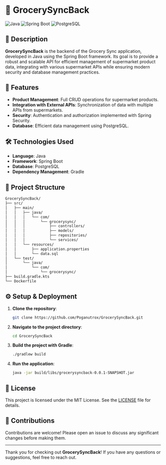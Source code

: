 # 🛒 GrocerySyncBack

![Java](https://img.shields.io/badge/Java-ED8B00?style=for-the-badge&logo=java&logoColor=white)
![Spring Boot](https://img.shields.io/badge/Spring%20Boot-6DB33F?style=for-the-badge&logo=spring&logoColor=white)
![PostgreSQL](https://img.shields.io/badge/PostgreSQL-316192?style=for-the-badge&logo=postgresql&logoColor=white)

## 📖 Description

**GrocerySyncBack** is the backend of the Grocery Sync application, developed in Java using the Spring Boot framework. Its goal is to provide a robust and scalable API for efficient management of supermarket product data, integrating with various supermarket APIs while ensuring modern security and database management practices.

## 🚀 Features

- **Product Management**: Full CRUD operations for supermarket products.
- **Integration with External APIs**: Synchronization of data with multiple APIs from supermarkets.
- **Security**: Authentication and authorization implemented with Spring Security.
- **Database**: Efficient data management using PostgreSQL.

## 🛠️ Technologies Used

- **Language**: Java
- **Framework**: Spring Boot
- **Database**: PostgreSQL
- **Dependency Management**: Gradle

## 📂 Project Structure

```bash
GrocerySyncBack/
├── src/
│   ├── main/
│   │   ├── java/
│   │   │   └── com/
│   │   │       └── grocerysync/
│   │   │           ├── controllers/
│   │   │           ├── models/
│   │   │           ├── repositories/
│   │   │           └── services/
│   │   └── resources/
│   │       ├── application.properties
│   │       └── data.sql
│   └── test/
│       └── java/
│           └── com/
│               └── grocerysync/
├── build.gradle.kts
└── Dockerfile
```

## ⚙️ Setup & Deployment

1. **Clone the repository**:

   ```bash
   git clone https://github.com/Poganutrox/GrocerySyncBack.git
   ```

2. **Navigate to the project directory**:

   ```bash
   cd GrocerySyncBack
   ```

3. **Build the project with Gradle**:

   ```bash
   ./gradlew build
   ```

4. **Run the application**:

   ```bash
   java -jar build/libs/grocerysyncback-0.0.1-SNAPSHOT.jar
   ```


## 📄 License

This project is licensed under the MIT License. See the [LICENSE](LICENSE) file for details.

## 🤝 Contributions

Contributions are welcome! Please open an issue to discuss any significant changes before making them.

---

Thank you for checking out **GrocerySyncBack**! If you have any questions or suggestions, feel free to reach out.
